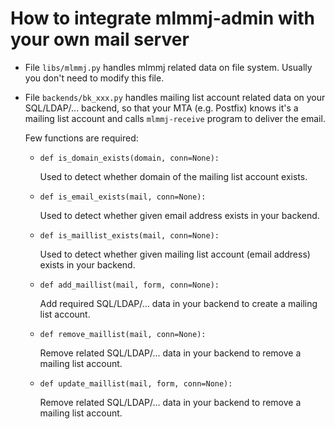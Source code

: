 # How to integrate mlmmj-admin with your own mail server

* File `libs/mlmmj.py` handles mlmmj related data on file system. Usually you
  don't need to modify this file.

* File `backends/bk_xxx.py` handles mailing list account related data on
  your SQL/LDAP/... backend, so that your MTA (e.g. Postfix) knows it's a
  mailing list account and calls `mlmmj-receive` program to deliver the email.

    Few functions are required:

    - `def is_domain_exists(domain, conn=None):`

        Used to detect whether domain of the mailing list account exists.

    - `def is_email_exists(mail, conn=None):`

        Used to detect whether given email address exists in your backend.

    - `def is_maillist_exists(mail, conn=None):`

        Used to detect whether given mailing list account (email address)
        exists in your backend.

    - `def add_maillist(mail, form, conn=None):`

        Add required SQL/LDAP/... data in your backend to create a mailing list
        account.

    - `def remove_maillist(mail, conn=None):`

        Remove related SQL/LDAP/... data in your backend to remove a mailing list
        account.

    - `def update_maillist(mail, form, conn=None):`

        Remove related SQL/LDAP/... data in your backend to remove a mailing list
        account.
